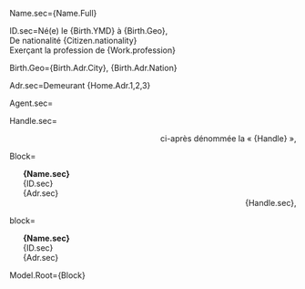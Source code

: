 Name.sec={Name.Full}

ID.sec=Né(e) le {Birth.YMD} à {Birth.Geo}, <br>De nationalité {Citizen.nationality}<br>Exerçant la profession de {Work.profession}

Birth.Geo={Birth.Adr.City}, {Birth.Adr.Nation}

Adr.sec=Demeurant {Home.Adr.1,2,3}

Agent.sec=</i>

Handle.sec=<div align="right">ci-après dénommée la « {Handle} »,</div>

Block=<ul type="none"><b>{Name.sec}</b></li><li>{ID.sec}</li><li>{Adr.sec}</li><li><div align="right">{Handle.sec},</div></ul>

block=<ul type="none"><b>{Name.sec}</b></li><li>{ID.sec}</li><li>{Adr.sec}</li></ul>

Model.Root={Block}